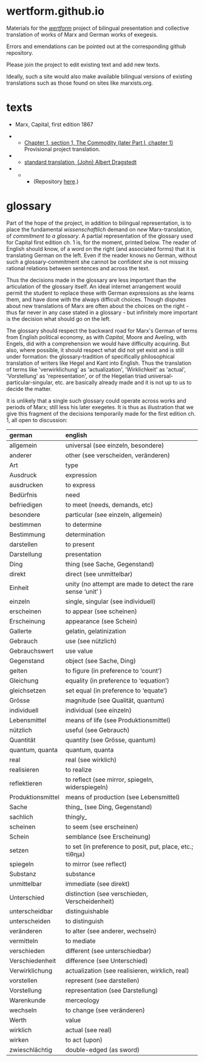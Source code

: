 # wertform.github.io

Materials for the [*wertform*](https://github.com/wertform) project of bilingual presentation and collective translation of works of Marx and German works of exegesis.  

Errors and emendations can be pointed out at the corresponding github repository.

Please join the project to edit existing text and add new texts. 

Ideally, such a site would also make available bilingual versions of existing translations such as those found on sites like marxists.org.  

# texts

- Marx, Capital, first edition 1867

- - [Chapter 1, section 1, The Commodity (later Part I, chapter 1)](texts/capital.html) Provisional project translation.
- - [standard translation, (John) Albert Dragstedt](texts/dragstedt.html) 

- - - (Repository [here](https://github.com/wertform/capital).)

# glossary

Part of the hope of the project, in addition to bilingual representation, is to place the fundamental *wissenschaftlich* demand on *new* Marx-translation, of *commitment to a glossary*. A partial representation of the glossary used for Capital first edition ch. 1 is, for the moment, printed below. The reader of English should know, of a word on the right (and associated forms) that it is translating German on the left. Even if the reader knows no German, without such a glossary-commitment she cannot be confident she is not missing rational relations between sentences and across the text. 

Thus the decisions made in the glossary are less important than the articulation of the glossary itself. An ideal internet arrangement would permit the student to replace these with German expressions as she learns them, and have done with the always difficult choices. Though disputes about new translations of Marx are often about the choices on the right - thus far never in any case stated in a glossary - but infinitely more important is the decision what should go on the left. 

The glossary should respect the backward road for Marx's German of terms from English political economy, as with *Capital*, Moore and Aveling, with Engels, did with a comprehension we would have difficulty acquiring. But also, where possible, it should respect what did not yet exist and is still under formation: the glossary-tradition of specifically philosophical translation of writers like Hegel and Kant into English. Thus the translation of terms like 'verwirklichung' as 'actualization', 'Wirklichkeit' as 'actual', 'Vorstellung' as 'representation', or of the Hegelian triad universal-particular-singular, etc. are basically already made and it is not up to us to decide the matter.  

It is unlikely that a single such glossary could operate across works and periods of Marx; still less his later exegetes.  It is thus as illustration that we give this fragment of the decisions temporarily made for the first edition ch. 1, all open to discussion:

| german | english |
|:---|:---|
| allgemein | universal (see einzeln, besondere) |
| anderer | other (see verscheiden, veränderen) |
| Art | type |
| Ausdruck | expression |
| ausdrucken | to express |
| Bedürfnis | need |
| befriedigen | to meet (needs, demands, etc) |
| besondere | particular (see einzeln, allgemein) |
| bestimmen | to determine |
| Bestimmung | determination |
| darstellen | to present |
| Darstellung | presentation |
| Ding | thing (see Sache, Gegenstand) |
| direkt | direct (see unmittelbar) |
| Einheit | unity (no attempt are made to detect the rare sense ‘unit’ ) |
| einzeln | single, singular (see individuell) |
| erscheinen | to appear (see scheinen) |
| Erscheinung | appearance (see Schein) |
| Gallerte | gelatin, gelatinization |
| Gebrauch | use (see nützlich) |
| Gebrauchswert | use value |
| Gegenstand | object (see Sache, Ding) |
| gelten | to figure (in preference to ‘count’) |
| Gleichung | equality (in preference to ‘equation’) |
| gleichsetzen | set equal (in preference to ‘equate’) |
| Grösse | magnitude (see Qualität, quantum) |
| individuell | individual (see einzeln) |
| Lebensmittel | means of life (see Produktionsmittel) |
| nützlich | useful (see Gebrauch) |
| Quantität | quantity (see Grösse, quantum) |
| quantum, quanta | quantum, quanta |
| real | real (see wirklich) |
| realisieren | to realize |
| reflektieren | to reflect (see mirror, spiegeln, widerspiegeln) |
| Produktionsmittel | means of production (see Lebensmittel) |
| Sache | thing\_ (see Ding, Gegenstand) |
| sachlich | thingly\_ |
| scheinen | to seem (see erscheinen) |
| Schein | semblance (see Erscheinung) |
| setzen | to set (in preference to posit, put, place, etc.; τίθημι) |
| spiegeln | to mirror (see reflect) |
| Substanz | substance |
| unmittelbar | immediate (see direkt) |
| Unterschied | distinction (see verschieden, Verscheidenheit) |
| unterscheidbar | distinguishable |
| unterscheiden | to distinguish |
| veränderen | to alter (see anderer, wechseln) |
| vermitteln | to mediate |
| verschieden | different (see unterschiedbar) |
| Verschiedenheit | difference (see Unterschied) |
| Verwirklichung | actualization (see realisieren, wirklich, real) |
| vorstellen | represent (see darstellen) |
| Vorstellung | representation (see Darstellung) |
| Warenkunde | merceology |
| wechseln | to change (see veränderen) |
| Werth | value |
| wirklich | actual (see real) |
| wirken | to act (upon) |
| zwieschlächtig | double-edged (as sword) |
